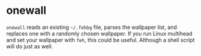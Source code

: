 # onewall

`onewall` reads an existing `~/.fehbg` file, parses the wallpaper list, and
replaces one with a randomly chosen wallpaper. If you run Linux multihead
and set your wallpaper with `feh`, this could be useful. Although a shell
script will do just as well.
